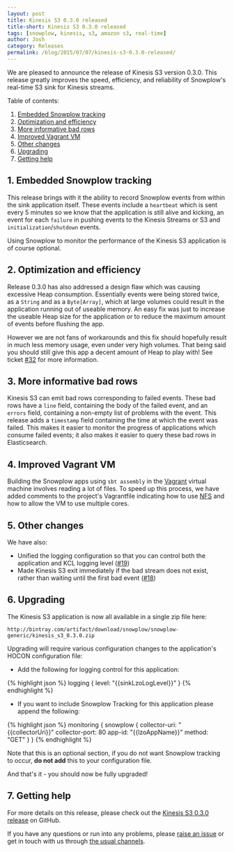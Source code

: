 ```yaml
---
layout: post
title: Kinesis S3 0.3.0 released
title-short: Kinesis S3 0.3.0 released
tags: [snowplow, kinesis, s3, amazon s3, real-time]
author: Josh
category: Releases
permalink: /blog/2015/07/07/kinesis-s3-0.3.0-released/
---
```


We are pleased to announce the release of Kinesis S3 version 0.3.0. This release greatly improves the speed, efficiency, and reliability of Snowplow's real-time S3 sink for Kinesis streams.

Table of contents:

1. [Embedded Snowplow tracking](#snowplow-tracking)
2. [Optimization and efficiency](#optimization)
3. [More informative bad rows](#timestamps)
4. [Improved Vagrant VM](#vm)
5. [Other changes](#other-changes)
6. [Upgrading](#upgrading)
7. [Getting help](#help)

<!--more-->

<h2 id="snowplow-tracking">1. Embedded Snowplow tracking</h2>

This release brings with it the ability to record Snowplow events from within the sink application itself. These events include a `heartbeat` which is sent every 5 minutes so we know that the application is still alive and kicking, an event for each `failure` in pushing events to the Kinesis Streams or S3 and `initialization`/`shutdown` events.

Using Snowplow to monitor the performance of the Kinesis S3 application is of course optional.

<h2 id="optimization">2. Optimization and efficiency</h2>

Release 0.3.0 has also addressed a design flaw which was causing excessive Heap consumption. Essentially events were being stored twice, as a `String` and as a `Byte[Array]`, which at large volumes could result in the application running out of useable memory. An easy fix was just to increase the useable Heap size for the application or to reduce the maximum amount of events before flushing the app.

However we are not fans of workarounds and this fix should hopefully result in much less memory usage, even under very high volumes. That being said you should still give this app a decent amount of Heap to play with! See ticket [#32][32] for more information.

<h2 id="timestamps">3. More informative bad rows</h2>

Kinesis S3 can emit bad rows corresponding to failed events. These bad rows have a `line` field, containing the body of the failed event, and an `errors` field, containing a non-empty list of problems with the event. This release adds a `timestamp` field containing the time at which the event was failed. This makes it easier to monitor the progress of applications which consume failed events; it also makes it easier to query these bad rows in Elasticsearch.

<h2 id="vm">4. Improved Vagrant VM</h2>

Building the Snowplow apps using `sbt assembly` in the [Vagrant][vagrant] virtual machine involves reading a lot of files. To speed up this process, we have added comments to the project's Vagrantfile indicating how to use [NFS][nfs] and how to allow the VM to use multiple cores.

<h2 id="other">5. Other changes</h2>

We have also:

* Unified the logging configuration so that you can control both the application and KCL logging level ([#19][19])
* Made Kinesis S3 exit immediately if the bad stream does not exist, rather than waiting until the first bad event ([#18][18])

<h2 id="upgrading">6. Upgrading</h2>

The Kinesis S3 application is now all available in a single zip file here:

    http://bintray.com/artifact/download/snowplow/snowplow-generic/kinesis_s3_0.3.0.zip

Upgrading will require various configuration changes to the application's HOCON configuration file:

* Add the following for logging control for this application:

{% highlight json %}
logging {
   level: "{{sinkLzoLogLevel}}"
}
{% endhighlight %}

* If you want to include Snowplow Tracking for this application please append the following:

{% highlight json %}
monitoring {
    snowplow {
        collector-uri: "{{collectorUri}}"
        collector-port: 80
        app-id: "{{lzoAppName}}"
        method: "GET"
    }
}
{% endhighlight %}

Note that this is an optional section, if you do not want Snowplow tracking to occur, **do not add** this to your configuration file.

And that's it - you should now be fully upgraded!

<h2 id="help">7. Getting help</h2>

For more details on this release, please check out the [Kinesis S3 0.3.0 release][0.3.0-release] on GitHub.

If you have any questions or run into any problems, please [raise an issue][issues] or get in touch with us through [the usual channels][talk-to-us].

[vagrant]: https://www.vagrantup.com/
[nfs]: https://en.wikipedia.org/wiki/Network_File_System
[issues]: https://github.com/snowplow/kinesis-s3/issues
[talk-to-us]: https://github.com/snowplow/kinesis-s3/wiki/Talk-to-us
[0.3.0-release]: https://github.com/snowplow/kinesis-s3/releases/tag/0.3.0

[18]: https://github.com/snowplow/kinesis-s3/issues/18
[19]: https://github.com/snowplow/kinesis-s3/issues/19
[32]: https://github.com/snowplow/kinesis-s3/issues/32
